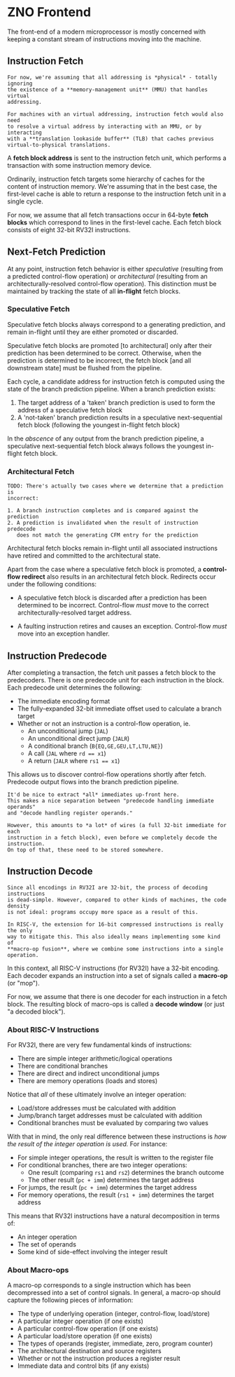 
# ZNO Frontend

The front-end of a modern microprocessor is mostly concerned with keeping
a constant stream of instructions moving into the machine. 

## Instruction Fetch

```admonish note
For now, we're assuming that all addressing is *physical* - totally ignoring
the existence of a **memory-management unit** (MMU) that handles virtual
addressing.

For machines with an virtual addressing, instruction fetch would also need
to resolve a virtual address by interacting with an MMU, or by interacting 
with a **translation lookaside buffer** (TLB) that caches previous
virtual-to-physical translations. 

```

A **fetch block address** is sent to the instruction fetch unit, which
performs a transaction with some instruction memory device.

Ordinarily, instruction fetch targets some hierarchy of caches for the 
content of instruction memory. We're assuming that in the best case, the 
first-level cache is able to return a response to the instruction fetch unit 
in a single cycle. 

For now, we assume that all fetch transactions occur in 64-byte 
**fetch blocks** which correspond to lines in the first-level cache. 
Each fetch block consists of eight 32-bit RV32I instructions. 

## Next-Fetch Prediction

At any point, instruction fetch behavior is either *speculative* (resulting
from a predicted control-flow operation) or *architectural* (resulting 
from an architecturally-resolved control-flow operation). This distinction 
must be maintained by tracking the state of all **in-flight** fetch blocks.

### Speculative Fetch

Speculative fetch blocks always correspond to a generating prediction, 
and remain in-flight until they are either promoted or discarded. 

Speculative fetch blocks are promoted [to architectural] only after their 
prediction has been determined to be correct. Otherwise, when the prediction 
is determined to be incorrect, the fetch block [and all downstream state] must 
be flushed from the pipeline. 

Each cycle, a candidate address for instruction fetch is computed using the
state of the branch prediction pipeline. When a branch prediction exists:

1. The target address of a 'taken' branch prediction is used to form the 
   address of a speculative fetch block 
2. A 'not-taken' branch prediction results in a speculative next-sequential
   fetch block (following the youngest in-flight fetch block)

In the *abscence* of any output from the branch prediction pipeline, a 
speculative next-sequential fetch block always follows the youngest in-flight 
fetch block. 

### Architectural Fetch
```admonish note
TODO: There's actually two cases where we determine that a prediction is 
incorrect:

1. A branch instruction completes and is compared against the prediction
2. A prediction is invalidated when the result of instruction predecode 
   does not match the generating CFM entry for the prediction
```

Architectural fetch blocks remain in-flight until all associated instructions 
have retired and committed to the architectural state. 

Apart from the case where a speculative fetch block is promoted, a 
**control-flow redirect** also results in an architectural fetch block. 
Redirects occur under the following conditions:

- A speculative fetch block is discarded after a prediction has been 
  determined to be incorrect. Control-flow *must* move to the correct 
  architecturally-resolved target address. 

- A faulting instruction retires and causes an exception.
  Control-flow *must* move into an exception handler.


## Instruction Predecode

After completing a transaction, the fetch unit passes a fetch block to the
predecoders. There is one predecode unit for each instruction in the block.
Each predecode unit determines the following:

- The immediate encoding format
- The fully-expanded 32-bit immediate offset used to calculate a branch target
- Whether or not an instruction is a control-flow operation, ie.
    - An unconditional jump (`JAL`)
    - An unconditional direct jump (`JALR`)
    - A conditional branch (`B{EQ,GE,GEU,LT,LTU,NE}`)
    - A call (`JAL` where `rd == x1`)
    - A return (`JALR` where `rs1 == x1`)

This allows us to discover control-flow operations shortly after fetch.
Predecode output flows into the branch prediction pipeline. 

```admonish note title="About Immediates"
It'd be nice to extract *all* immediates up-front here. 
This makes a nice separation between "predecode handling immediate operands"
and "decode handling register operands." 

However, this amounts to *a lot* of wires (a full 32-bit immediate for each 
instruction in a fetch block), even before we completely decode the instruction. 
On top of that, these need to be stored somewhere. 
```

## Instruction Decode

```admonish note
Since all encodings in RV32I are 32-bit, the process of decoding instructions 
is dead-simple. However, compared to other kinds of machines, the code density 
is not ideal: programs occupy more space as a result of this.

In RISC-V, the extension for 16-bit compressed instructions is really the only 
way to mitigate this. This also ideally means implementing some kind of 
**macro-op fusion**, where we combine some instructions into a single 
operation. 
```

In this context, all RISC-V instructions (for RV32I) have a 32-bit encoding. 
Each decoder expands an instruction into a set of signals called a 
**macro-op** (or "mop"). 

For now, we assume that there is one decoder for each instruction in a fetch 
block. The resulting block of macro-ops is called a **decode window**
(or just "a decoded block").


### About RISC-V Instructions

For RV32I, there are very few fundamental kinds of instructions: 

- There are simple integer arithmetic/logical operations 
- There are conditional branches
- There are direct and indirect unconditional jumps
- There are memory operations (loads and stores)

Notice that *all* of these ultimately involve an integer operation:

- Load/store addresses must be calculated with addition
- Jump/branch target addresses must be calculated with addition
- Conditional branches must be evaluated by comparing two values

With that in mind, the only real difference between these instructions 
is *how the result of the integer operation is used.* For instance:

- For simple integer operations, the result is written to the register file
- For conditional branches, there are two integer operations: 
    - One result (comparing `rs1` and `rs2`) determines the branch outcome
    - The other result (`pc + imm`) determines the target address
- For jumps, the result (`pc + imm`) determines the target address
- For memory operations, the result (`rs1 + imm`) determines the target address

This means that RV32I instructions have a natural decomposition in terms of:

- An integer operation
- The set of operands
- Some kind of side-effect involving the integer result

### About Macro-ops

A macro-op corresponds to a single instruction which has been decompressed 
into a set of control signals. In general, a macro-op should capture the 
following pieces of information:

- The type of underlying operation (integer, control-flow, load/store)
- A particular integer operation (if one exists)
- A particular control-flow operation (if one exists)
- A particular load/store operation (if one exists)
- The types of operands (register, immediate, zero, program counter)
- The architectural destination and source registers
- Whether or not the instruction produces a register result
- Immediate data and control bits (if any exists)



